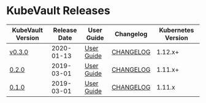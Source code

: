 # KubeVault Releases

| KubeVault Version | Release Date | User Guide | Changelog | Kubernetes Version |
|--------------------------- | ------------ | ---------- | --------- | ------------------ |
| [v0.3.0](https://github.com/kubevault/operator/releases/tag/v0.3.0) | 2020-01-13 | [User Guide](https://kubevault.com/docs/v0.3.0) | [CHANGELOG](https://github.com/kubevault/operator/releases/tag/v0.3.0) | 1.12.x+ |
| [0.2.0](https://github.com/kubevault/operator/releases/tag/0.2.0) | 2019-03-01 | [User Guide](https://kubevault.com/docs/0.2.0) | [CHANGELOG](https://github.com/kubevault/operator/releases/tag/0.2.0) | 1.11.x+ |
| [0.1.0](https://github.com/kubevault/operator/releases/tag/0.1.0) | 2019-03-01 | [User Guide](https://kubevault.com/docs/0.1.0) | [CHANGELOG](https://github.com/kubevault/operator/releases/tag/0.1.0) | 1.11.x |

